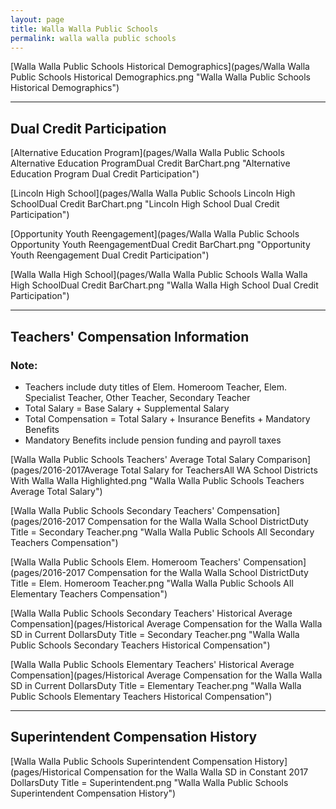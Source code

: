 ```yaml
---
layout: page
title: Walla Walla Public Schools
permalink: walla walla public schools
---
```



[Walla Walla Public Schools Historical Demographics](pages/Walla Walla Public Schools Historical Demographics.png "Walla Walla Public Schools Historical Demographics")

___

## Dual Credit Participation

[Alternative Education Program](pages/Walla Walla Public Schools Alternative Education ProgramDual Credit BarChart.png "Alternative Education Program Dual Credit Participation")

[Lincoln High School](pages/Walla Walla Public Schools Lincoln High SchoolDual Credit BarChart.png "Lincoln High School Dual Credit Participation")

[Opportunity Youth Reengagement](pages/Walla Walla Public Schools Opportunity Youth ReengagementDual Credit BarChart.png "Opportunity Youth Reengagement Dual Credit Participation")

[Walla Walla High School](pages/Walla Walla Public Schools Walla Walla High SchoolDual Credit BarChart.png "Walla Walla High School Dual Credit Participation")


___

## Teachers' Compensation Information
### Note:
- Teachers include duty titles of Elem. Homeroom Teacher, Elem. Specialist Teacher, Other Teacher, Secondary Teacher
- Total Salary = Base Salary + Supplemental Salary
- Total Compensation = Total Salary + Insurance Benefits + Mandatory Benefits
- Mandatory Benefits include pension funding and payroll taxes

[Walla Walla Public Schools Teachers' Average Total Salary Comparison](pages/2016-2017Average Total Salary for TeachersAll WA School Districts With Walla Walla Highlighted.png "Walla Walla Public Schools Teachers Average Total Salary")

[Walla Walla Public Schools Secondary Teachers' Compensation](pages/2016-2017 Compensation for the Walla Walla School DistrictDuty Title = Secondary Teacher.png "Walla Walla Public Schools All Secondary Teachers Compensation")

[Walla Walla Public Schools Elem. Homeroom Teachers' Compensation](pages/2016-2017 Compensation for the Walla Walla School DistrictDuty Title = Elem. Homeroom Teacher.png "Walla Walla Public Schools All Elementary Teachers Compensation")

[Walla Walla Public Schools Secondary Teachers' Historical Average Compensation](pages/Historical Average Compensation for the Walla Walla SD in Current DollarsDuty Title = Secondary Teacher.png "Walla Walla Public Schools Secondary Teachers Historical Compensation")

[Walla Walla Public Schools Elementary Teachers' Historical Average Compensation](pages/Historical Average Compensation for the Walla Walla SD in Current DollarsDuty Title = Elementary Teacher.png "Walla Walla Public Schools Elementary Teachers Historical Compensation")


___

## Superintendent Compensation History

[Walla Walla Public Schools Superintendent Compensation History](pages/Historical Compensation for the Walla Walla SD in Constant 2017 DollarsDuty Title = Superintendent.png "Walla Walla Public Schools Superintendent Compensation History")

